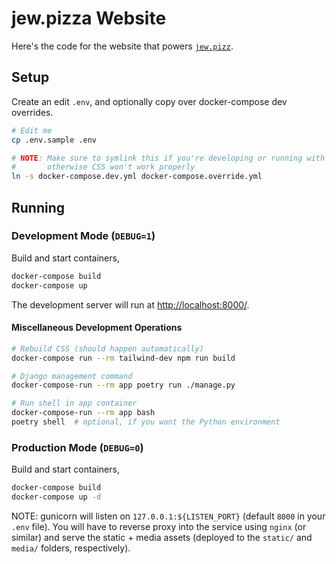 # jew.pizza Website

Here's the code for the website that powers [`jew.pizz`](https://jew.pizza).


## Setup

Create an edit `.env`, and optionally copy over docker-compose dev overrides.

```bash
# Edit me
cp .env.sample .env

# NOTE: Make sure to symlink this if you're developing or running with DEBUG=1
#       otherwise CSS won't work properly
ln -s docker-compose.dev.yml docker-compose.override.yml
```

## Running

### Development Mode (`DEBUG=1`)

Build and start containers,

```bash
docker-compose build
docker-compose up
```

The development server will run at <http://localhost:8000/>.

#### Miscellaneous Development Operations

```bash
# Rebuild CSS (should happen automatically)
docker-compose run --rm tailwind-dev npm run build

# Django management command
docker-compose-run --rm app poetry run ./manage.py

# Run shell in app container
docker-compose-run --rm app bash
poetry shell  # optional, if you want the Python environment
```


### Production Mode (`DEBUG=0`)

Build and start containers,

```bash
docker-compose build
docker-compose up -d
```

NOTE: gunicorn will listen on `127.0.0.1:${LISTEN_PORT}` (default `8000` in your `.env` file).
You will have to reverse proxy into the service using `nginx` (or similar) and serve the
static + media assets (deployed to the `static/` and `media/` folders, respectively).

